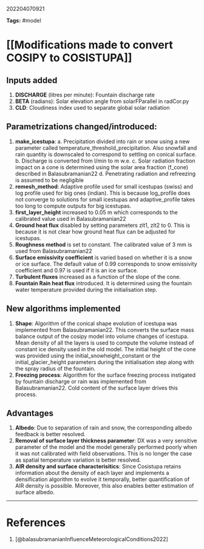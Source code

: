 202204070921

**Tags:** #model 

# [[Modifications made to convert COSIPY to COSISTUPA]]
## Inputs added
1. **DISCHARGE** (litres per minute): Fountain discharge rate
2. **BETA** (radians): Solar elevation angle from solarFParallel in radCor.py
3. **CLD**: Cloudiness index used to separate global solar radiation

## Parametrizations changed/introduced:
1. **make_icestupa**:
a. Precipitation divided into rain or snow using a new parameter called temperature_threshold_precipitation. Also snowfall and rain quantity is downscaled to correspond to settling on conical surface.
b. Discharge is converted from l/min to m w.e.
c. Solar radiation fraction impact on a cone is determined using the solar area fraction (f_cone) described in Balasubramanian22
d. Penetrating radiation and refreezing is assumed to be negligible
2. **remesh_method**: Adaptive profile used for small icestupas (swiss) and log profile used for big ones (indian). This is because log_profile does not converge to solutions for small icestupas and adaptive_profile takes too long to compute outputs for big icestupas.
3. **first_layer_height** increased to 0.05 m which corresponds to the calibrated value used in Balasubramanian22
4. **Ground heat flux** disabled by setting parameters zlt1, zlt2 to 0. This is because it is not clear how ground heat flux can be adjusted for icestupas.
5. **Roughness method** is set to constant. The calibrated value of 3 mm is used from Balasubramanian22
6. **Surface emissivity coefficient** is varied based on whether it is a snow or ice surface. The default value of 0.99 corresponds to snow emissivity coefficient and 0.97 is used if it is an ice surface. 
7. **Turbulent fluxes** increased as a function of the slope of the cone. 
8. **Fountain Rain heat flux** introduced. It is determined using the fountain water temperature provided during the initialisation step.


## New algorithms implemented
1. **Shape**: Algorithm of the conical shape evolution of icestupa was implemented from Balasubramanian22. This converts the surface mass balance output of the cosipy model into volume changes of icestupa. Mean density of all the layers is used to compute the volume instead of constant ice density used in the old model. The initial height of the cone was provided using the initial_snowheight_constant or the initial_glacier_height parameters during the initialisation step along with the spray radius of the fountain.
2.  **Freezing process**: Algorithm for the surface freezing process instigated by fountain discharge or rain was implemented from Balasubramanian22. Cold content of the surface layer drives this process.

## Advantages
1. **Albedo**: Due to separation of rain and snow, the corresponding albedo feedback is better resolved.
2. **Removal of surface layer thickness parameter**: DX was a very sensitive parameter of the model and the model generally performed poorly when it was not calibrated with field observations. This is no longer the case as spatial temperature variation is better resolved.  
3. **AIR density and surface characterisitics**: Since Cosistupa retains information about the density of each layer and implements a densification algorithm to evolve it temporally, better quantification of AIR density is possible. Moreover, this also enables better estimation of surface albedo. 
---
# References
1. [@balasubramanianInfluenceMeteorologicalConditions2022]